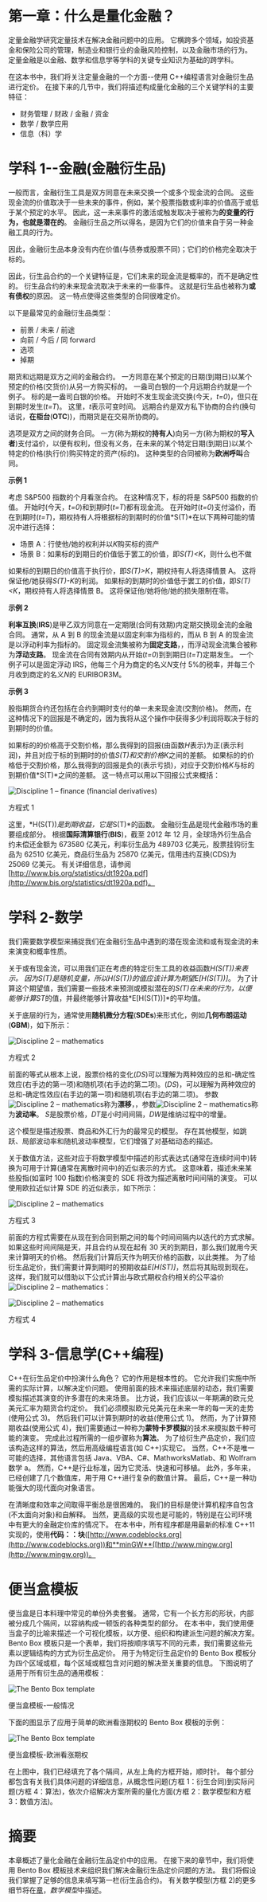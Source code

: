 # 第一章：什么是量化金融？

定量金融学研究定量技术在解决金融问题中的应用。 它横跨多个领域，如投资基金和保险公司的管理，制造业和银行业的金融风险控制，以及金融市场的行为。 定量金融是以金融、数学和信息学等学科的关键专业知识为基础的跨学科。

在这本书中，我们将关注定量金融的一个方面--使用 C++编程语言对金融衍生品进行定价。 在接下来的几节中，我们将描述构成量化金融的三个关键学科的主要特征：

*   财务管理 / 财政 / 金融 / 资金
*   数学 / 数学应用
*   信息（科）学

# 学科 1--金融(金融衍生品)

一般而言，金融衍生工具是双方同意在未来交换一个或多个现金流的合同。 这些现金流的价值取决于一些未来的事件，例如，某个股票指数或利率的价值高于或低于某个预定的水平。 因此，这一未来事件的激活或触发取决于被称为**的变量的行为，也就是潜在的**。 金融衍生品之所以得名，是因为它们的价值来自于另一种金融工具的行为。

因此，金融衍生品本身没有内在价值(与债券或股票不同)；它们的价格完全取决于标的。

因此，衍生品合约的一个关键特征是，它们未来的现金流是概率的，而不是确定性的。 衍生品合约的未来现金流取决于未来的一些事件。 这就是衍生品也被称为**或有债权**的原因。 这一特点使得这些类型的合同很难定价。

以下是最常见的金融衍生品类型：

*   前景 / 未来 / 前途
*   向前 / 今后 / 同 forward
*   选项
*   掉期

期货和远期是双方之间的金融合约。 一方同意在某个预定的日期(到期日)以某个预定的价格(交货价)从另一方购买标的。 一盎司白银的一个月远期合约就是一个例子。 标的是一盎司白银的价格。 开始时不发生现金流交换(今天，*t=0*)，但只在到期时发生(*t=T*)。 这里，*t*表示可变时间。 远期合约是双方私下协商的合约(换句话说，**在柜台**(**OTC**))，而期货是在交易所协商的。

选项是双方之间的财务合同。 一方(称为期权的**持有人**)向另一方(称为期权的**写入者**)支付溢价，以便有权利，但没有义务，在未来的某个特定日期(到期日)以某个特定的价格(执行价)购买特定的资产(标的)。 这种类型的合同被称为**欧洲呼叫**合同。

**示例 1**

考虑 S&P500 指数的个月看涨合约。 在这种情况下，标的将是 S&P500 指数的价值。 开始时(今天，*t=0*)和到期时(*t=T*)都有现金流。 在开始时(*t=0*)支付溢价，而在到期时(*t=T*)，期权持有人将根据标的到期时的价值*S(T)*在以下两种可能的情况中进行选择：

*   场景 A：行使他/她的权利并以*K*购买标的资产
*   场景 B：如果标的到期日的价值低于罢工的价值，即*S(T)<K*，则什么也不做

如果标的到期日的价值高于执行价，即*S(T)>K*，期权持有人将选择情景 A。 这将保证他/她获得*S(T)-K*的利润。 如果标的到期时的价值低于罢工的价值，即*S(T)<K*，期权持有人将选择情景 B。 这将保证他/她将他/她的损失限制在零。

**示例 2**

**利率互换**(**IRS**)是甲乙双方同意在一定期限(合同有效期)内定期交换现金流的金融合同。 通常，从 A 到 B 的现金流是以固定利率为指标的，而从 B 到 A 的现金流是以浮动利率为指标的。 固定现金流集被称为**固定支路**，，而浮动现金流集合被称为**浮动支路**。 现金流在合同有效期内从开始(*t=0*)到到期日(*t=T*)定期发生。 一个例子可以是固定浮动 IRS，他每三个月为商定的名义*N*支付 5%的税率，并每三个月收到商定的名义*N*的 EURIBOR3M。

**示例 3**

股指期货合约还包括在合约到期时支付的单一未来现金流(交割价格)。 然而，在这种情况下的回报是不确定的，因为我将从这个操作中获得多少利润将取决于标的到期时的价值。

如果标的的价格高于交割价格，那么我得到的回报(由函数*H*表示)为正(表示利润)，并且对应于标的到期时的价值*S(T)*和交割价格*K*之间的差额。 如果标的的价格低于交割价格，那么我得到的回报是负的(表示亏损)，对应于交割价格*K*与标的到期价值*S(T)*之间的差额。 这一特点可以用以下回报公式来概括：

![Discipline 1 – finance (financial derivatives)](../images/00002.jpeg)

方程式 1

这里，*H(S(T))*是到期收益，它是*S(T)*的函数。 金融衍生品是现代金融市场的重要组成部分。 根据**国际清算银行**(**BIS**)，截至 2012 年 12 月，全球场外衍生品合约未偿还金额为 673580 亿美元，利率衍生品为 489703 亿美元，股票挂钩衍生品为 62510 亿美元，商品衍生品为 25870 亿美元，信用违约互换(CDS)为 25069 亿美元。 有关详细信息，请参阅[http://www.bis.org/statistics/dt1920a.pdf](http://www.bis.org/statistics/dt1920a.pdf)。

# 学科 2-数学

我们需要数学模型来捕捉我们在金融衍生品中遇到的潜在现金流和或有现金流的未来演变和概率性质。

关于或有现金流，可以用我们正在考虑的特定衍生工具的收益函数*H(S(T))*来表示。 因为*S(T)*是随机变量，所以*H(S(T))*的值应该计算为期望*E[H(S(T))]*。 为了计算这个期望值，我们需要一些技术来预测或模拟潜在的*S(T)*在未来的行为，以便能够计算*ST*的值，并最终能够计算收益*E[H(S(T))]*的平均值。

关于底层的行为，通常使用**随机微分方程**(**SDEs**)来形式化，例如**几何布朗运动**(**GBM**)，如下所示：

![Discipline 2 – mathematics](../images/00003.jpeg)

方程式 2

前面的等式从根本上说，股票价格的变化(*DS*)可以理解为两种效应的总和-确定性效应(右手边的第一项)和随机项(右手边的第二项)。(*DS*)，可以理解为两种效应的总和-确定性效应(右手边的第一项)和随机项(右手边的第二项)。 参数![Discipline 2 – mathematics](../images/00004.jpeg)称为**漂移**，，参数![Discipline 2 – mathematics](../images/00005.jpeg)称为**波动率**。 *S*是股票价格，*DT*是小时间间隔，*DW*是维纳过程中的增量。

这个模型是描述股票、商品和外汇行为的最常见的模型。 存在其他模型，如跳跃、局部波动率和随机波动率模型，它们增强了对基础动态的描述。

关于数值方法，这些对应于将数学模型中描述的形式表达式(通常在连续时间中)转换为可用于计算(通常在离散时间中)的近似表示的方式。 这意味着，描述未来某些股指(如富时 100 指数)价格演变的 SDE 将改为描述离散时间间隔的演变。 可以使用欧拉近似计算 SDE 的近似表示，如下所示：

![Discipline 2 – mathematics](../images/00006.jpeg)

方程式 3

前面的方程式需要在从现在到合同到期之间的每个时间间隔内以迭代的方式求解。 如果这些时间间隔是天，并且合约从现在起有 30 天的到期日，那么我们就用今天来计算明天的价格。 然后我们计算后天作为明天价格的函数，以此类推。 为了给衍生品定价，我们需要计算到期时的预期收益*E[H(ST)]*，然后将其贴现到现在。 这样，我们就可以借助以下公式计算出与欧式期权合约相关的公平溢价![Discipline 2 – mathematics](../images/00007.jpeg)：

![Discipline 2 – mathematics](../images/00008.jpeg)

方程式 4

# 学科 3-信息学(C++编程)

C++在衍生品定价中扮演什么角色？ 它的作用是根本性的。 它允许我们实施中所需的实际计算，以解决定价问题。 使用前面的技术来描述底层的动态，我们需要模拟描述其演变的许多潜在的未来场景。 比方说，我们应该以一年期满的欧元兑美元汇率为期货合约定价。 我们必须模拟欧元兑美元在未来一年的每一天的走势(使用公式 3)。 然后我们可以计算到期时的收益(使用公式 1)。 然而，为了计算预期收益(使用公式 4)，我们需要通过一种称为**蒙特卡罗模拟**的技术来模拟数千种可能的演变。 完成此过程所需的一组步骤称为**算法**。 为了给衍生产品定价，我们应该构造这样的算法，然后用高级编程语言(如 C++)实现它。 当然，C++不是唯一可能的选择，其他语言包括 Java、VBA、C#、MathworksMatlab、和 Wolfram 数学 a。 然而，C++是行业标准，因为它灵活、快速和可移植。 此外，多年来，已经创建了几个数值库，用于用 C++进行复杂的数值计算。 最后，C++是一种功能强大的现代面向对象语言。

在清晰度和效率之间取得平衡总是很困难的。 我们的目标是使计算机程序自包含(不太面向对象)和自解释。 当然，更高级的实现也是可能的，特别是在公司环境中有更大的金融定价库的情况下。 在本书中，所有程序都是用最新的标准 C++11 实现的，使用**代码：：块**([http://www.codeblocks.org](http://www.codeblocks.org))和**minGW**([http://www.mingw.org](http://www.mingw.org))。

# 便当盒模板

便当盒是日本料理中常见的单份外卖套餐。 通常，它有一个长方形的形状，内部被分成几个隔间，以容纳构成一顿饭的各种类型的部分。 在本书中，我们使用便当盒子的比喻来描述一个可视化模板，以方便、组织和构建派生问题的解决方案。 Bento Box 模板只是一个表单，我们将按顺序填写不同的元素，我们需要这些元素以逻辑结构的方式为衍生品定价。 用于为特定衍生品定价的 Bento Box 模板分为四个区域或框，每个区域或框包含对问题的解决至关重要的信息。 下图说明了适用于所有衍生品的通用模板：

![The Bento Box template](../images/00009.jpeg)

便当盒模板-一般情况

下面的图显示了应用于简单的欧洲看涨期权的 Bento Box 模板的示例：

![The Bento Box template](../images/00010.jpeg)

便当盒模板-欧洲看涨期权

在上图中，我们已经填充了各个隔间，从左上角的方框开始，顺时针。 每个部分都包含有关我们具体问题的详细信息，从概念性问题(方框 1：衍生合同)到实际问题(方框 4：算法)，依次介绍解决方案所需的量化方面(方框 2：数学模型和方框 3：数值方法)。

# 摘要

本章概述了量化金融在金融衍生品定价中的应用。 在接下来的章节中，我们将使用 Bento Box 模板技术来组织我们解决金融衍生品定价问题的方法。 我们将假设我们掌握了足够的信息来填写第一栏(衍生品合约)。 有关数学模型(方框 2)的更多细节将在[章](2.html#I3QM2-f9cfc61bea324a5db85ec5ea1673cdfd "Chapter 2. Mathematical Models")，*数学模型*中描述。